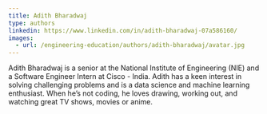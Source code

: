 ```yaml
---
title: Adith Bharadwaj
type: authors
linkedin: https://www.linkedin.com/in/adith-bharadwaj-07a586160/
images:
  - url: /engineering-education/authors/adith-bharadwaj/avatar.jpg 
---
```

Adith Bharadwaj is a senior at the National Institute of Engineering (NIE) and a Software Engineer Intern at Cisco - India. Adith has a keen interest in solving challenging problems and is a data science and machine learning enthusiast. When he’s not coding, he loves drawing, working out, and watching great TV shows, movies or anime.
